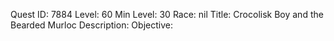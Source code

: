Quest ID: 7884
Level: 60
Min Level: 30
Race: nil
Title: Crocolisk Boy and the Bearded Murloc
Description: 
Objective: 
